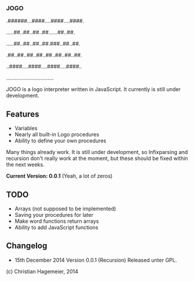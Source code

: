 ###  JOGO 
 .######...####....####....####.
 
 .....##..##..##..##......##..##.
 
 .....##..##..##..##.###..##..##.
 
 .##..##..##..##..##..##..##..##.
 
 ..####....####....####....####..
 
 ................................

JOGO is a logo interpreter written in JavaScript. It currently is still under development.

## Features

*   Variables
*   Nearly all built-in Logo procedures
*   Ability to define your own procedures

Many things already work.
It is still under development, so Infixparsing and recursion don't really work at the moment, but these should be fixed within the next weeks.

**Current Version: 0.0.1**
(Yeah, a lot of zeros)

##  TODO 

*   Arrays (not supposed to be implemented)
*   Saving your procedures for later
*   Make word functions return arrays
*   Ability to add JavaScript functions
## Changelog
* 15th December 2014 Version 0.0.1 (Recursion)
Released unter GPL.

(c) Christian Hagemeier, 2014
